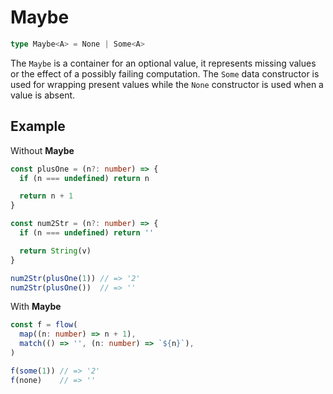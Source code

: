 # Maybe

```ts
type Maybe<A> = None | Some<A>
```

The `Maybe` is a container for an optional value, it represents missing values or the effect of a possibly failing computation. The `Some` data constructor is used for wrapping present values while the `None` constructor is used when a value is absent.

## Example

Without **Maybe**

```ts
const plusOne = (n?: number) => {
  if (n === undefined) return n

  return n + 1
}

const num2Str = (n?: number) => {
  if (n === undefined) return ''

  return String(v)
}

num2Str(plusOne(1)) // => '2'
num2Str(plusOne())  // => ''
```

With **Maybe**

```ts
const f = flow(
  map((n: number) => n + 1),
  match(() => '', (n: number) => `${n}`),
)

f(some(1)) // => '2'
f(none)    // => ''
```
